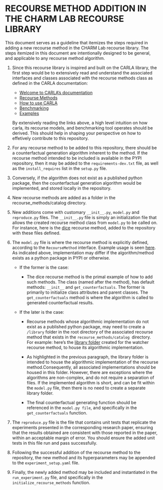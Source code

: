 # RECOURSE METHOD ADDITION IN THE CHARM LAB RECOURSE LIBRARY

This document serves as a guideline that itemizes the steps required in adding a new recourse method in the CHARM Lab recourse library. The steps itemized in this document are intentionally designed to be general, and applicable to any recourse method algorithm.

1. Since this recourse library is inspired and built on the CARLA library, the first step would be to extensively read and understand the associated interfaces and classes associated with the recourse methods class as defined in the CARLA documentation:

   - [Welcome to CARLA’s documentation](https://carla-counterfactual-and-recourse-library.readthedocs.io/en/latest/)
   - [Recourse Methods](https://carla-counterfactual-and-recourse-library.readthedocs.io/en/latest/recourse.html)
   - [How to use CARLA](https://carla-counterfactual-and-recourse-library.readthedocs.io/en/latest/notebooks/how_to_use_carla.html)
   - [Benchmarking](https://carla-counterfactual-and-recourse-library.readthedocs.io/en/latest/benchmarking.html)
   - [Examples](https://carla-counterfactual-and-recourse-library.readthedocs.io/en/latest/examples.html)

   By extensively reading the links above, a high level intuition on how carla, its recourse models, and benchmarking tool operates should be derived. This should help in shaping your perspective on how to effetively contribute to this repository.

2. For any recourse method to be added to this repository, there should be a counterfactual generation algorithm inherent to the method. If the recourse method intended to be included is available in the PYPI repository, then it may be added to the `requirements-dev.txt` file, as well as the `install_requires` list in the `setup.py` file.

3. Conversely, if the algorithm does not exist as a published python package, then the counterfactual generation algorithm would be implemented, and stored locally in the repository.

4. New recourse methods are added as a folder in the recourse_methods/catalog directory.

5. New additions come with customary `__init__.py`, `model.py` and `reproduce.py` files. The `__init__.py` file is simply an initialization file that allows the created recourse method class from `model.py` to be called on. For instance, here is the [dice](https://github.com/charmlab/recourse_benchmarks/tree/main/recourse_methods/catalog/dice) recourse method, added to the repository with these files defined.

6. The `model.py` file is where the recourse method is explicitly defined, according to the `RecourseMethod` interface. Example usage is seen [here](https://github.com/charmlab/recourse_benchmarks/blob/main/recourse_methods/catalog/dice/model.py). As indicated above, implementation may differ if the algorithm/method exists as a python package in PYPI or otherwise.

   - If the former is the case:

     - The dice recourse method is the primal example of how to add such methods. The class (named after the method), has default methods: `__init__` and `get_counterfactuals`. The former is primarily to initialize class attributes and parent classes. The `get_counterfactuals` method is where the algorithm is called to generated counterfactual results.

   - If the later is the case:

     - Recourse methods whose algorithmic implementation do not exist as a published python package, may need to create a `/library` folder in the root directory of the associated recourse method that exists in the `recourse_methods/catalog `directory. For example: here’s the [library folder](https://github.com/charmlab/recourse_benchmarks/tree/main/recourse_methods/catalog/wachter/library) created for the watcher recourse method, to house its algorithmic implementation.

     - As highlighted in the previous paragraph, the library folder is intended to house the algorithmic implementation of the recourse method.Consequently, all associated implementations should be housed in this folder. However, there are exceptions where the algorithms are non-complex, and do not require a separation of files. If the implemented algorithm is short, and can be fit within the `model.py` file, then there is no need to create a separate library folder.
     - The final counterfactual generating function should be referenced in the `model.py file`, and specifically in the `get_counterfactuals` function.

7. The `reproduce.py` file is the file that contains unit tests that replicate the experiments presented in the corresponding research paper, ensuring that the results obtained are consistent with those reported in the paper, within an acceptable margin of error. You should ensure the added unit tests in this file run and pass successfully.

8. Following the successful addition of the recourse method to the repository, the new method and its hyperparameters may be appended to the `experiment_setup.yaml` file.

9. Finally, the newly added method may be included and instantiated in the `run_experiment.py` file, and specifically in the `initialize_recourse_methods` function.
